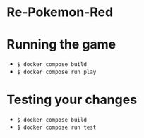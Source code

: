 # Re-Pokemon-Red

# Running the game
- ```$ docker compose build```
- ```$ docker compose run play```

# Testing your changes
- ```$ docker compose build```
- ```$ docker compose run test```
